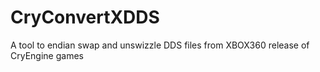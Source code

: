 # CryConvertXDDS
A tool to endian swap and unswizzle DDS files from XBOX360 release of CryEngine games
